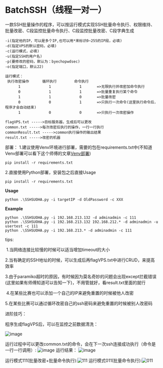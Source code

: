 # BatchSSH（线程一对一）

一款SSH批量操作的程序，可以按运行模式实现SSH批量命令执行、权限维持、批量改密、C段监控批量命令执行、C段监控批量改密、C段字典生成
```
-i(指定他的IP，可以是多个IP,也可以用*来标识0~255的IP段，必填)
-d(指定VPS的默认密码，必填)
-c(运行模式，必填)
-u(指定SSH的用户名)
-p(要修改的密码，默认为：byechopwdsec)
-o(指定端口，默认22)

运行模式：
 执行改密操作      循环执行        命令执行
      1             1             1       =>无限执行并改密加命令执行
      0             1             1       =>批量重复执行某个命令
      1             1             0       =>批量改密
      0             0             1       =>只执行一次命令(这里执行命令后，程序才会自动结束)
      1             0             0       =>只执行一次改密操作

flagVPS.txt ----->目标服务器，生成后可以更改
common.txt ----->每次改密后执行的操作，一行一行执行
commonResult.txt ----->common执行操作的输出结果
result.txt ----->改密的机器

```
部署：
1.建议使用Venv环境进行部署，需要的包在requirements.txt中(不知道Venv部署可以看下这个师傅的文章[Venv部署](https://blog.csdn.net/m0_61155226/article/details/131670779))
```
pip install -r requirements.txt
```
2.直接使用Python部署，安装包之后直接Usage
```
pip install -r requirements.txt
```

**Usage** 

```
python .\SSHSUOHA.py -i targetIP -d OldPassword -c XXX
```

**Example**

```
python .\SSHSUOHA.py -i 192.168.213.132 -d adminadmin -c 111
python .\SSHSUOHA.py -i 192.168.213.132 192.168.212.* -d adminadmin -u usertest -c 111
python .\SSHSUOHA.py -i 192.168.213.* -d adminadmin -c 111
```

tips:

​	1.当网络连接比较慢的时候可以适当增加timeout的大小

  2.当有确定的SSH地址的时候，可以生成后再flagVPS.txt中进行CRUD，来提高效率

​	3.由于paramiko超时的原因，有时候因为莫名奇妙的问题会出现except拦截错误(这里如果有师傅知道可以告知一下)，不用管就好，看result.txt里面的就行

​	4.在某些比赛也可以添加一个自己的IP来避免重置的时候被他人改密

​	5.在某些比赛可以通过循环改密自己的ssh密码来避免重置的时候被别人改密码

进阶技巧：

程序生成flagVPS后，可以在监控之前数据清洗：

![image](https://github.com/PlusTop/SSHsuoha/assets/105430146/cf5466f7-9563-493e-bfe7-36dc5b85d9bb)

运行过程中可以更改common.txt的命令，会在下一次ssh连接成功执行（命令是一行一行调用）:
![image](https://github.com/PlusTop/SSHsuoha/assets/105430146/95f7bf0d-2895-4eac-8668-8645e2a2916b)
运行结果：
![image](https://github.com/PlusTop/SSHsuoha/assets/105430146/7dda52ba-d178-41cd-83e2-0f1eac3a4f04)

运行模式111(批量改密+批量命令执行):![111](https://github.com/PlusTop/SSHsuoha/assets/105430146/6a11e7c2-54d2-4059-9051-051bf6556441)
运行模式011(批量命令执行):![011](https://github.com/PlusTop/SSHsuoha/assets/105430146/d88f4cfd-947d-4bcd-a321-3aca1f38d552)


